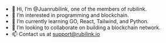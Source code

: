 - 👋 Hi, I’m @Juanrubilink, one of the members of rubilink.
- 👀 I’m interested in programming and blockchain.
- 🌱 I’m currently learning GO, React, Tailwind, and Python.
- 💞️ I’m looking to collaborate on building a blockchain network.
- 📫 Contact us at support@rubilink.io

<!---
Juanrubilink/Juanrubilink is a ✨ special ✨ repository because its `README.md` (this file) appears on your GitHub profile.
You can click the Preview link to take a look at your changes.
--->
